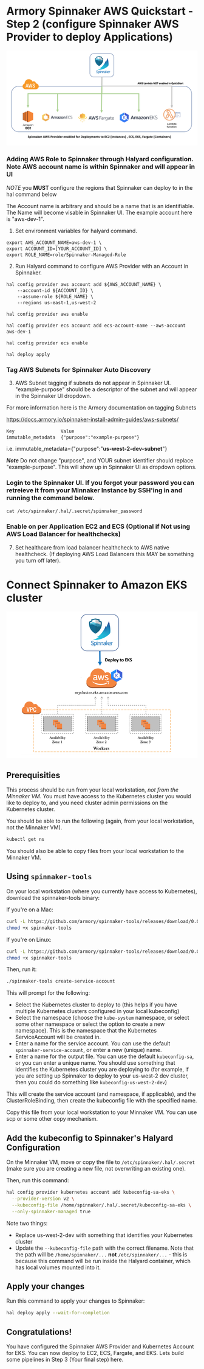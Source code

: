 # Armory Spinnaker AWS Quickstart - Step 2 (configure Spinnaker AWS Provider to deploy Applications)

![No CREATE Permission](/AWS-Deploy-Spinnaker.png)

### Adding AWS Role to Spinnaker through Halyard configuration.  Note AWS account name is within Spinnaker and will appear in UI ###

*NOTE* you **MUST** configure the regions that Spinnaker can deploy to in the hal command below

The Account name is arbitrary and should be a name that is an identifiable.  The Name will become visable in Spinnaker UI.  The example account here is "aws-dev-1".

1. Set environment variables for halyard command.
```code
export AWS_ACCOUNT_NAME=aws-dev-1 \
export ACCOUNT_ID=[YOUR_ACCOUNT_ID] \
export ROLE_NAME=role/Spinnaker-Managed-Role
```
2. Run Halyard command to configure AWS Provider with an Account in Spinnaker.

```code
hal config provider aws account add ${AWS_ACCOUNT_NAME} \
    --account-id ${ACCOUNT_ID} \
    --assume-role ${ROLE_NAME} \
    --regions us-east-1,us-west-2
```

```code
hal config provider aws enable
```

```code
hal config provider ecs account add ecs-account-name --aws-account aws-dev-1
```

```code
hal config provider ecs enable
```

```code
hal deploy apply
```

### Tag AWS Subnets for Spinnaker Auto Discovery

3. AWS Subnet tagging if subnets do not appear in Spinnaker UI.  "example-purpose" should be a descriptor of the subnet and will appear in the Spinnaker UI dropdown.

For more information here is the Armory documentation on tagging Subnets

https://docs.armory.io/spinnaker-install-admin-guides/aws-subnets/

```code
Key                 Value
immutable_metadata  {"purpose":"example-purpose"}
```
i.e. immutable_metadata={"purpose":"**us-west-2-dev-subnet**"}

***Note*** Do not change "purpose", and YOUR subnet identifier should replace "example-purpose".  This will show up in Spinnaker UI as dropdown options. 

### Login to the Spinnaker UI.  If you forgot your password you can retreieve it from your Minnaker Instance by SSH'ing in and running the command below.

```code
cat /etc/spinnaker/.hal/.secret/spinnaker_password
```

### Enable on per Application EC2 and ECS (Optional if Not using AWS Load Balancer for healthchecks)

7. Set healthcare from load balancer healthcheck to AWS native healthcheck.  (If deploying AWS Load Balancers this MAY be something you turn off later).

# Connect Spinnaker to Amazon EKS cluster

![No CREATE Permission](/Spinnaker-to-EKS.png)

## Prerequisities

This process should be run from your local workstation, *not from the Minnaker VM*.  You must have access to the Kubernetes cluster you would like to deploy to, and you need cluster admin permissions on the Kubernetes cluster.

You should be able to run the following (again, from your local workstation, not the Minnaker VM).

```bash
kubectl get ns
```

You should also be able to copy files from your local workstation to the Minnaker VM.

## Using `spinnaker-tools`

On your local workstation (where you currently have access to Kubernetes), download the spinnaker-tools binary:

If you're on a Mac:

```bash
curl -L https://github.com/armory/spinnaker-tools/releases/download/0.0.7/spinnaker-tools-darwin -o spinnaker-tools
chmod +x spinnaker-tools
```

If you're on Linux:

```bash
curl -L https://github.com/armory/spinnaker-tools/releases/download/0.0.7/spinnaker-tools-linux -o spinnaker-tools
chmod +x spinnaker-tools
```

Then, run it:

```bash
./spinnaker-tools create-service-account
```

This will prompt for the following:
* Select the Kubernetes cluster to deploy to (this helps if you have multiple Kubernetes clusters configured in your local kubeconfig)
* Select the namespace (choose the `kube-system` namespace, or select some other namespace or select the option to create a new namespace).  This is the namespace that the Kubernetes ServiceAccount will be created in.
* Enter a name for the service account.  You can use the default `spinnaker-service-account`, or enter a new (unique) name.
* Enter a name for the output file.  You can use the default `kubeconfig-sa`, or you can enter a unique name.  You should use something that identifies the Kubernetes cluster you are deploying to (for example, if you are setting up Spinnaker to deploy to your us-west-2 dev cluster, then you could do something like `kubeconfig-us-west-2-dev`)

This will create the service account (and namespace, if applicable), and the ClusterRoleBinding, then create the kubeconfig file with the specified name.

Copy this file from your local workstation to your Minnaker VM.  You can use scp or some other copy mechanism.

## Add the kubeconfig to Spinnaker's Halyard Configuration

On the Minnaker VM, move or copy the file to `/etc/spinnaker/.hal/.secret` (make sure you are creating a new file, not overwriting an existing one).

Then, run this command:

```bash
hal config provider kubernetes account add kubeconfig-sa-eks \
  --provider-version v2 \
  --kubeconfig-file /home/spinnaker/.hal/.secret/kubeconfig-sa-eks \
  --only-spinnaker-managed true
```

Note two things:
* Replace us-west-2-dev with something that identifies your Kubernetes cluster
* Update the `--kubeconfig-file` path with the correct filename.  Note that the path will be `/home/spinnaker/...` **not** `/etc/spinnaker/...` - this is because this command will be run inside the Halyard container, which has local volumes mounted into it.

## Apply your changes

Run this command to apply your changes to Spinnaker:

```bash
hal deploy apply --wait-for-completion
```

## Congratulations!  
You have configured the Spinnaker AWS Provider and Kubernetes Account for EKS.  You can now deploy to EC2, ECS, Fargate, and EKS.  Lets build some pipelines in Step 3 (Your final step) here.

